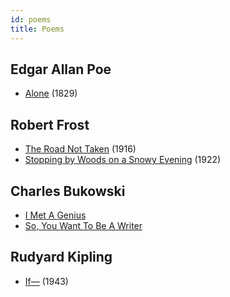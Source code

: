 ```yaml
---
id: poems
title: Poems
---
```


## Edgar Allan Poe
- [Alone](https://www.poetryfoundation.org/poems/46477/alone-56d2265f2667d) (1829)


## Robert Frost
- [The Road Not Taken](https://en.wikipedia.org/wiki/The_Road_Not_Taken) (1916)
- [Stopping by Woods on a Snowy Evening](https://www.poetryfoundation.org/poems/42891/stopping-by-woods-on-a-snowy-evening) (1922)


## Charles Bukowski
- [I Met A Genius]()
- [So, You Want To Be A Writer]()


## Rudyard Kipling
- [If—](https://www.poetryfoundation.org/poems/46473/if---) (1943)
